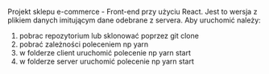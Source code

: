 Projekt sklepu e-commerce - Front-end przy użyciu React. Jest to wersja z plikiem danych imitującym dane odebrane z servera.
Aby uruchomić należy:
1) pobrac repozytorium lub sklonować poprzez git clone
2) pobrać zależności poleceniem np yarn
3) w folderze client uruchomić polecenie np yarn start
4) w folderze server uruchomić polecenie np yarn start
